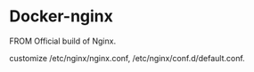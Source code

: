 # Docker-nginx

FROM Official build of Nginx.

customize /etc/nginx/nginx.conf, /etc/nginx/conf.d/default.conf.
